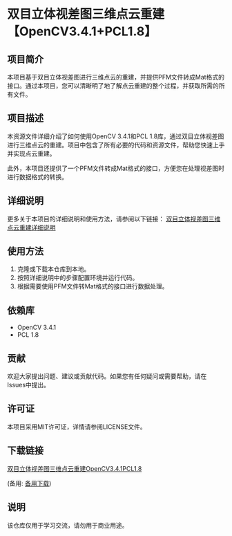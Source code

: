 # 双目立体视差图三维点云重建【OpenCV3.4.1+PCL1.8】

## 项目简介

本项目基于双目立体视差图进行三维点云的重建，并提供PFM文件转成Mat格式的接口。通过本项目，您可以清晰明了地了解点云重建的整个过程，并获取所需的所有文件。

## 项目描述

本资源文件详细介绍了如何使用OpenCV 3.4.1和PCL 1.8库，通过双目立体视差图进行三维点云的重建。项目中包含了所有必要的代码和资源文件，帮助您快速上手并实现点云重建。

此外，本项目还提供了一个PFM文件转成Mat格式的接口，方便您在处理视差图时进行数据格式的转换。

## 详细说明

更多关于本项目的详细说明和使用方法，请参阅以下链接：
[双目立体视差图三维点云重建详细说明](https://mp.csdn.net/mdeditor/86644361)

## 使用方法

1. 克隆或下载本仓库到本地。
2. 按照详细说明中的步骤配置环境并运行代码。
3. 根据需要使用PFM文件转Mat格式的接口进行数据处理。

## 依赖库

- OpenCV 3.4.1
- PCL 1.8

## 贡献

欢迎大家提出问题、建议或贡献代码。如果您有任何疑问或需要帮助，请在Issues中提出。

## 许可证

本项目采用MIT许可证，详情请参阅LICENSE文件。

## 下载链接
[双目立体视差图三维点云重建OpenCV3.4.1PCL1.8](https://pan.quark.cn/s/6b61dce743e5) 

(备用: [备用下载](https://pan.baidu.com/s/1Ag03OzkXcZDvs4qkEeYF9w?pwd=1234))

## 说明

该仓库仅用于学习交流，请勿用于商业用途。
